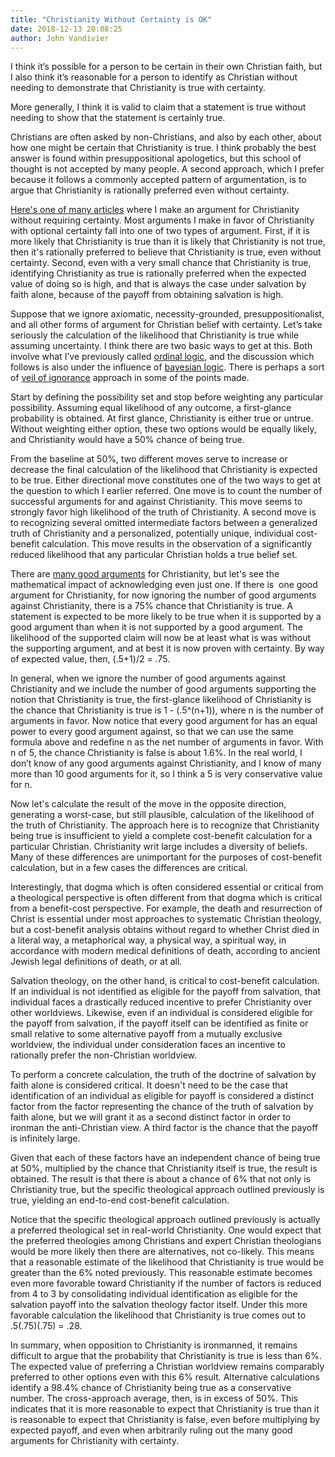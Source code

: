 ```yaml
---
title: "Christianity Without Certainty is OK"
date: 2018-12-13 20:08:25
author: John Vandivier
---
```




<!-- wp:paragraph -->
<p>I think it’s possible for a person to be certain in their own Christian faith, but I also think it’s reasonable for a person to identify as Christian without needing to demonstrate that Christianity is true with certainty.</p>
<!-- /wp:paragraph -->

<!-- wp:paragraph -->
<p>More generally, I think it is valid to claim that a statement is true without needing to show that the statement is certainly true.</p>
<!-- /wp:paragraph -->

<!-- wp:paragraph -->
<p>Christians are often asked by non-Christians, and also by each other, about how one might be certain that Christianity is true. I think probably the best answer is found within presuppositional apologetics, but this school of thought is not accepted by many people. A second approach, which I prefer because it follows a commonly accepted pattern of argumentation, is to argue that Christianity is rationally preferred even without certainty.</p>
<!-- /wp:paragraph -->

<!-- wp:paragraph -->
<p><a href=\"http://www.afterecon.com/philosophy-religion-and-apologetics/odd-argument-belief-god-vandivierian-wager/\">Here's one of many articles</a> where I make an argument for Christianity without requiring certainty. Most arguments I make in favor of Christianity with optional certainty fall into one of two types of argument. First, if it is more likely that Christianity is true than it is likely that Christianity is not true, then it's rationally preferred to believe that Christianity is true, even without certainty. Second, even with a very small chance that Christianity is true, identifying Christianity as true is rationally preferred when the expected value of doing so is high, and that is always the case under salvation by faith alone, because of the payoff from obtaining salvation is high.</p>
<!-- /wp:paragraph -->

<!-- wp:paragraph -->
<p>Suppose that we ignore axiomatic, necessity-grounded, presuppositionalist, and all other forms of argument for Christian belief with certainty. Let’s take seriously the calculation of the likelihood that Christianity is true while assuming uncertainty. I think there are two basic ways to get at this. Both involve what I’ve previously called <a href=\"http://www.afterecon.com/economics-and-finance/rational-estimation-price-uncertainty/\">ordinal logic</a>, and the discussion which follows is also under the influence of <a href=\"https://en.wikipedia.org/wiki/Bayesian_probability\">bayesian logic</a>. There is perhaps a sort of <a href=\"https://en.wikipedia.org/w/index.php?title=Veil_of_ignorance&amp;oldid=871586602\">veil of ignorance</a> approach in some of the points made.</p>
<!-- /wp:paragraph -->

<!-- wp:paragraph -->
<p>Start by defining the possibility set and stop before weighting any particular possibility. Assuming equal likelihood of any outcome, a first-glance probability is obtained. At first glance, Christianity is either true or untrue. Without weighting either option, these two options would be equally likely, and Christianity would have a 50% chance of being true.</p>
<!-- /wp:paragraph -->

<!-- wp:paragraph -->
<p>From the baseline at 50%, two different moves serve to increase or decrease the final calculation of the likelihood that Christianity is expected to be true. Either directional move constitutes one of the two ways to get at the question to which I earlier referred. One move is to count the number of successful arguments for and against Christianity. This move seems to strongly favor high likelihood of the truth of Christianity. A second move is to recognizing several omitted intermediate factors between a generalized truth of Christianity and a personalized, potentially unique, individual cost-benefit calculation. This move results in the observation of a significantly reduced likelihood that any particular Christian holds a true belief set.</p>
<!-- /wp:paragraph -->

<!-- wp:paragraph -->
<p>There are <a href=\"http://www.afterecon.com/religion/#bible-is-valid\">many good arguments</a> for Christianity, but let's see the mathematical impact of acknowledging even just one. If there is&nbsp; one good argument for Christianity, for now ignoring the number of good arguments against Christianity, there is a 75% chance that Christianity is true. A statement is expected to be more likely to be true when it is supported by a good argument than when it is not supported by a good argument. The likelihood of the supported claim will now be at least what is was without the supporting argument, and at best it is now proven with certainty. By way of expected value, then, (.5+1)/2 = .75.</p>
<!-- /wp:paragraph -->

<!-- wp:paragraph -->
<p>In general, when we ignore the number of good arguments against Christianity and we include the number of good arguments supporting the notion that Christianity is true, the first-glance likelihood of Christianity is the chance that Christianity is true is 1 - (.5^(n+1)), where n is the number of arguments in favor. Now notice that every good argument for has an equal power to every good argument against, so that we can use the same formula above and redefine n as the net number of arguments in favor. With n of 5, the chance Christianity is false is about 1.6%. In the real world, I don’t know of any good arguments against Christianity, and I know of many more than 10 good arguments for it, so I think a 5 is very conservative value for n.</p>
<!-- /wp:paragraph -->

<!-- wp:paragraph -->
<p>Now let's calculate the result of the move in the opposite direction, generating a worst-case, but still plausible, calculation of the likelihood of the truth of Christianity. The approach here is to recognize that Christianity being true is insufficient to yield a complete cost-benefit calculation for a particular Christian. Christianity writ large includes a diversity of beliefs. Many of these differences are unimportant for the purposes of cost-benefit calculation, but in a few cases the differences are critical.</p>
<!-- /wp:paragraph -->

<!-- wp:paragraph -->
<p>Interestingly, that dogma which is often considered essential or critical from a theological perspective is often different from that dogma which is critical from a benefit-cost perspective. For example, the death and resurrection of Christ is essential under most approaches to systematic Christian theology, but a cost-benefit analysis obtains without regard to whether Christ died in a literal way, a metaphorical way, a physical way, a spiritual way, in accordance with modern medical definitions of death, according to ancient Jewish legal definitions of death, or at all.</p>
<!-- /wp:paragraph -->

<!-- wp:paragraph -->
<p>Salvation theology, on the other hand, is critical to cost-benefit calculation. If an individual is not identified as eligible for the payoff from salvation, that individual faces a drastically reduced incentive to prefer Christianity over other worldviews. Likewise, even if an individual is considered eligible for the payoff from salvation, if the payoff itself can be identified as finite or small relative to some alternative payoff from a mutually exclusive worldview, the individual under consideration faces an incentive to rationally prefer the non-Christian worldview.</p>
<!-- /wp:paragraph -->

<!-- wp:paragraph -->
<p>To perform a concrete calculation, the truth of the doctrine of salvation by faith alone is considered critical. It doesn't need to be the case that identification of an individual as eligible for payoff is considered a distinct factor from the factor representing the chance of the truth of salvation by faith alone, but we will grant it as a second distinct factor in order to ironman the anti-Christian view. A third factor is the chance that the payoff is infinitely large.</p>
<!-- /wp:paragraph -->

<!-- wp:paragraph -->
<p>Given that each of these factors have an independent chance of being true at 50%, multiplied by the chance that Christianity itself is true, the result is obtained. The result is that there is about a chance of 6% that not only is Christianity true, but the specific theological approach outlined previously is true, yielding an end-to-end cost-benefit calculation.</p>
<!-- /wp:paragraph -->

<!-- wp:paragraph -->
<p>Notice that the specific theological approach outlined previously is actually a preferred theological set in real-world Christianity. One would expect that the preferred theologies among Christians and expert Christian theologians would be more likely then there are alternatives, not co-likely. This means that a reasonable estimate of the likelihood that Christianity is true would be greater than the 6% noted previously. This reasonable estimate becomes even more favorable toward Christianity if the number of factors is reduced from 4 to 3 by consolidating individual identification as eligible for the salvation payoff into the salvation theology factor itself. Under this more favorable calculation the likelihood that Christianity is true comes out to .5(.75)(.75) = .28.</p>
<!-- /wp:paragraph -->

<!-- wp:paragraph -->
<p>In summary, when opposition to Christianity is ironmanned, it remains difficult to argue that the probability that Christianity is true is less than 6%. The expected value of preferring a Christian worldview remains comparably preferred to other options even with this 6% result. Alternative calculations identify a 98.4% chance of Christianity being true as a conservative number. The cross-approach average, then, is in excess of 50%. This indicates that it is more reasonable to expect that Christianity is true than it is reasonable to expect that Christianity is false, even before multiplying by expected payoff, and even when arbitrarily ruling out the many good arguments for Christianity with certainty.</p>
<!-- /wp:paragraph -->